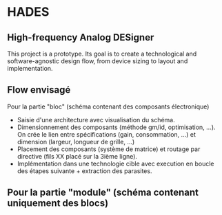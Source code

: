 # HADES
## High-frequency Analog DESigner
This project is a prototype. Its goal is to create a technological and
software-agnostic design flow,
from device sizing to layout and implementation.

## Flow envisagé

Pour la partie "bloc" (schéma contenant des composants électronique)
- Saisie d'une architecture avec visualisation du schéma.
- Dimensionnement des composants (méthode gm/id, optimisation, ...). On crée 
le lien entre spécifications (gain, consommation, ...) et dimension (largeur, longueur de grille, ...)
- Placement des composants (système de matrice) et routage par directive (fils XX placé sur la 3ième ligne).
- Implémentation dans une technologie cible avec execution en boucle des étapes suivante + extraction des parasites.

Pour la partie "module" (schéma contenant uniquement des blocs)
- 